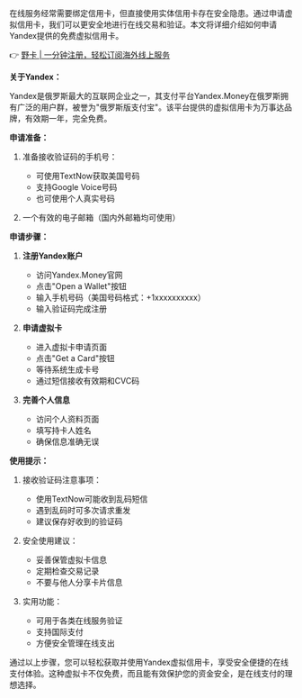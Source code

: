 在线服务经常需要绑定信用卡，但直接使用实体信用卡存在安全隐患。通过申请虚拟信用卡，我们可以更安全地进行在线交易和验证。本文将详细介绍如何申请Yandex提供的免费虚拟信用卡。

👉 [野卡 | 一分钟注册，轻松订阅海外线上服务](https://bit.ly/bewildcard)

**关于Yandex：**

Yandex是俄罗斯最大的互联网企业之一，其支付平台Yandex.Money在俄罗斯拥有广泛的用户群，被誉为"俄罗斯版支付宝"。该平台提供的虚拟信用卡为万事达品牌，有效期一年，完全免费。

**申请准备：**

1. 准备接收验证码的手机号：
   - 可使用TextNow获取美国号码
   - 支持Google Voice号码
   - 也可使用个人真实号码

2. 一个有效的电子邮箱（国内外邮箱均可使用）

**申请步骤：**

1. **注册Yandex账户**
   - 访问Yandex.Money官网
   - 点击"Open a Wallet"按钮
   - 输入手机号码（美国号码格式：+1xxxxxxxxxx）
   - 输入验证码完成注册

2. **申请虚拟卡**
   - 进入虚拟卡申请页面
   - 点击"Get a Card"按钮
   - 等待系统生成卡号
   - 通过短信接收有效期和CVC码

3. **完善个人信息**
   - 访问个人资料页面
   - 填写持卡人姓名
   - 确保信息准确无误

**使用提示：**

1. 接收验证码注意事项：
   - 使用TextNow可能收到乱码短信
   - 遇到乱码时可多次请求重发
   - 建议保存好收到的验证码

2. 安全使用建议：
   - 妥善保管虚拟卡信息
   - 定期检查交易记录
   - 不要与他人分享卡片信息

3. 实用功能：
   - 可用于各类在线服务验证
   - 支持国际支付
   - 方便安全管理在线支出

通过以上步骤，您可以轻松获取并使用Yandex虚拟信用卡，享受安全便捷的在线支付体验。这种虚拟卡不仅免费，而且能有效保护您的资金安全，是在线支付的理想选择。